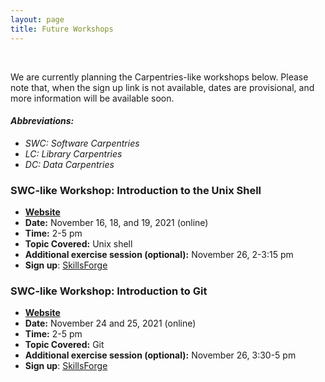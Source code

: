 ```yaml
---
layout: page
title: Future Workshops
---
```


<br/>

<!-- The next KCL Carpentries workshops will be held in the autumn.
In the meantime, have a look at some of the [feedback we received]({{ "/" | relative_url }}feedback/), and the [material we cover]({{ "/" | relative_url }}courses/). -->

We are currently planning the Carpentries-like workshops below.
Please note that, when the sign up link is not available, dates are provisional, and more information will be available soon. <br/>

#### *Abbreviations:*
* *SWC: Software Carpentries*
* *LC: Library Carpentries*
* *DC: Data Carpentries*


### SWC-like Workshop: Introduction to the Unix Shell

* [**Website**](https://kcl-carpentries.github.io/2021-11-16-KCL-online/) 
* **Date:** November 16, 18, and 19, 2021 (online)
* **Time:** 2-5 pm
* **Topic Covered:** Unix shell
* **Additional exercise session (optional):** November 26, 2-3:15 pm
* **Sign up**: [SkillsForge](https://training.kcl.ac.uk/kcl/#he/dev/eventDetails,;em,providerCode=HSDTC,providerOrgAlias=kcl,number=119)


### SWC-like Workshop: Introduction to Git

* [**Website**](https://kcl-carpentries.github.io/2021-11-24-KCL-online/) 
* **Date:** November 24 and 25, 2021 (online)
* **Time:** 2-5 pm
* **Topic Covered:** Git
* **Additional exercise session (optional):** November 26, 3:30-5 pm
* **Sign up**: [SkillsForge](https://training.kcl.ac.uk/kcl/#he/dev/eventDetails,;em,providerCode=HSDTC,providerOrgAlias=kcl,number=120)

